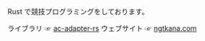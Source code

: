 Rust で競技プログラミングをしております。

ライブラリ ☞ [ac-adapter-rs](https://github.com/ngtkana/ac-adapter-rs)
ウェブサイト  ☞ [ngtkana.com](https://[ngtkana.com)
